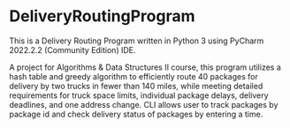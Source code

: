 # DeliveryRoutingProgram

This is a Delivery Routing Program written in Python 3 using PyCharm 2022.2.2 (Community Edition) IDE.  

A project for Algorithms & Data Structures II course, this program utilizes a hash table and greedy algorithm to efficiently route
40 packages for delivery by two trucks in fewer than 140 miles, while meeting detailed requirements for truck space limits, 
individual package delays, delivery deadlines, and one address change. CLI allows user to track packages by package id and check delivery status of packages by entering a time.
